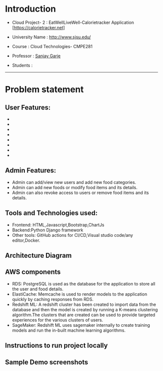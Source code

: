 # Introduction

* Cloud Project- 2 : EatWellLiveWell-Calorietracker Application [https://calorietracker.net]

* University Name : http://www.sjsu.edu/

* Course : Cloud Technologies- CMPE281

* Professor : [Sanjay Garje](https://www.linkedin.com/in/sanjaygarje/)

* Students : 

<hr>

# Problem statement

## User Features:
* 
* 
* 
* 
* 
* 
* 
* 

## Admin Features:
* Admin can add/view new users and add new food categories.
* Admin can add new foods or modify food items and its details.
* Admin can also revoke access to users or remove food items and its details.


## Tools and Technologies used:
  * Frontend: HTML,Javascript,Bootstrap,ChartJs
  * Backend:Python Django framework
  * Other tools: GitHub actions for CI/CD,Visual studio code/any editor,Docker.
  
  
## Architecture Diagram

## AWS components
* RDS: PostgreSQL is used as the database for the application to store all the user and food details.
* ElastiCache: Memcache is used to render models  to the application quickly by caching responses from RDS.
* Redshift ML: A redshift cluster has been created to import data from the database and then the model is created by running a K-means clustering algorithm.The clusters that are created can be used to provide targeted experiences for the various clusters of users.
* SageMaker: Redshift ML uses sagemaker internally to create training models and run the in-built machine learning algorithms.

## Instructions to run project locally

## Sample Demo screenshots
